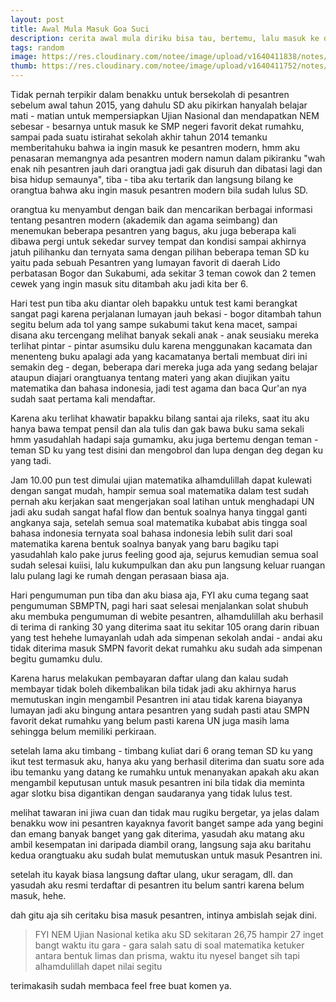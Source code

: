 ```yaml
---
layout: post
title: Awal Mula Masuk Goa Suci
description: cerita awal mula diriku bisa tau, bertemu, lalu masuk ke dalam Goa Suci (Pondok Pesantren) selama 6 tahun.
tags: random
image: https://res.cloudinary.com/notee/image/upload/v1640411838/notes/awal-mula-masuk-goa.jpg
thumb: https://res.cloudinary.com/notee/image/upload/v1640411752/notes/awal-mula-masuk-goa.webp
---
```


Tidak pernah terpikir dalam benakku untuk bersekolah di pesantren sebelum awal tahun 2015, yang dahulu SD aku pikirkan hanyalah belajar mati - matian untuk mempersiapkan Ujian Nasional dan mendapatkan NEM sebesar - besarnya untuk masuk ke SMP negeri favorit dekat rumahku, sampai pada suatu istirahat sekolah akhir tahun 2014 temanku memberitahuku bahwa ia ingin masuk ke pesantren modern, hmm aku penasaran memangnya ada pesantren modern namun dalam pikiranku "wah enak nih pesantren jauh dari orangtua jadi gak disuruh dan dibatasi lagi dan bisa hidup semaunya", tiba - tiba aku tertarik dan langsung bilang ke orangtua bahwa aku ingin masuk pesantren modern bila sudah lulus SD.

orangtua ku menyambut dengan baik dan mencarikan berbagai informasi tentang pesantren modern (akademik dan agama seimbang) dan menemukan beberapa pesantren yang bagus, aku juga beberapa kali dibawa pergi untuk sekedar survey tempat dan kondisi sampai akhirnya jatuh pilihanku dan ternyata sama dengan pilihan beberapa teman SD ku yaitu pada sebuah Pesantren yang lumayan favorit di daerah Lido perbatasan Bogor dan Sukabumi, ada sekitar 3 teman cowok dan 2 temen cewek yang ingin masuk situ ditambah aku jadi kita ber 6.

Hari test pun tiba aku diantar oleh bapakku untuk test kami berangkat sangat pagi karena perjalanan lumayan jauh bekasi - bogor ditambah tahun segitu belum ada tol yang sampe sukabumi takut kena macet, sampai disana aku tercengang melihat banyak sekali anak - anak seusiaku mereka terlihat pintar - pintar asumsiku dulu karena menggunakan kacamata dan menenteng buku apalagi ada yang kacamatanya bertali membuat diri ini semakin deg - degan, beberapa dari mereka juga ada yang sedang belajar ataupun diajari orangtuanya tentang materi yang akan diujikan yaitu matematika dan bahasa indonesia, jadi test agama dan baca Qur'an nya sudah saat pertama kali mendaftar.

Karena aku terlihat khawatir bapakku bilang santai aja rileks, saat itu aku hanya bawa tempat pensil dan ala tulis dan gak bawa buku sama sekali hmm yasudahlah hadapi saja gumamku, aku juga bertemu dengan teman - teman SD ku yang test disini dan mengobrol dan lupa dengan deg degan ku yang tadi.

Jam 10.00 pun test dimulai ujian matematika alhamdulillah dapat kulewati dengan sangat mudah, hampir semua soal matematika dalam test sudah pernah aku kerjakan saat mengerjakan soal latihan untuk menghadapi UN jadi aku sudah sangat hafal flow dan bentuk soalnya hanya tinggal ganti angkanya saja, setelah semua soal matematika kubabat abis tingga soal bahasa indonesia ternyata soal bahasa indonesia lebih sulit dari soal matematika karena bentuk soalnya banyak yang baru bagiku tapi yasudahlah kalo pake jurus feeling good aja, sejurus kemudian semua soal sudah selesai kuiisi, lalu kukumpulkan dan aku pun langsung keluar ruangan lalu pulang lagi ke rumah dengan perasaan biasa aja.

Hari pengumuman pun tiba dan aku biasa aja, FYI aku cuma tegang saat pengumuman SBMPTN, pagi hari saat selesai menjalankan solat shubuh aku membuka pengumuman di webite pesantren, alhamdulillah aku berhasil di terima di ranking 30 yang diterima saat itu sekitar 105 orang darin ribuan yang test hehehe lumayanlah udah ada simpenan sekolah andai - andai aku tidak diterima masuk SMPN favorit dekat rumahku aku sudah ada simpenan begitu gumamku dulu.

Karena harus melakukan pembayaran daftar ulang dan kalau sudah membayar tidak boleh dikembalikan bila tidak jadi aku akhirnya harus memutuskan ingin mengambil Pesantren ini atau tidak karena biayanya lumayan jadi aku bingung antara pesantren yang sudah pasti atau SMPN favorit dekat rumahku yang belum pasti karena UN juga masih lama sehingga belum memiliki perkiraan.

setelah lama aku timbang - timbang kuliat dari 6 orang teman SD ku yang ikut test termasuk aku, hanya aku yang berhasil diterima dan suatu sore ada ibu temanku yang datang ke rumahku untuk menanyakan apakah aku akan mengambil keputusan untuk masuk pesantren ini bila tidak dia meminta agar slotku bisa digantikan dengan saudaranya yang tidak lulus test.

melihat tawaran ini jiwa cuan dan tidak mau rugiku bergetar, ya jelas dalam benakku wow ini pesantren kayaknya favorit banget sampe ada yang begini dan emang banyak banget yang gak diterima, yasudah aku matang aku ambil kesempatan ini daripada diambil orang, langsung saja aku baritahu kedua orangtuaku aku sudah bulat memutuskan untuk masuk Pesantren ini.

setelah itu kayak biasa langsung daftar ulang, ukur seragam, dll. dan yasudah aku resmi terdaftar di pesantren itu belum santri karena belum masuk, hehe.

dah gitu aja sih ceritaku bisa masuk pesantren, intinya ambislah sejak dini.

> FYI NEM Ujian Nasional ketika aku SD sekitaran 26,75 hampir 27 inget bangt waktu itu gara - gara salah satu di soal matematika ketuker antara bentuk limas dan prisma, waktu itu nyesel banget sih tapi alhamdulillah dapet nilai segitu

terimakasih sudah membaca feel free buat komen ya.
